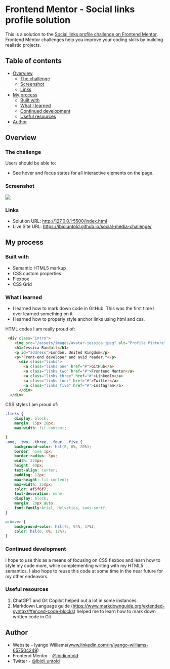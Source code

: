 # Frontend Mentor - Social links profile solution

This is a solution to the [Social links profile challenge on Frontend Mentor](https://www.frontendmentor.io/challenges/social-links-profile-UG32l9m6dQ). Frontend Mentor challenges help you improve your coding skills by building realistic projects. 

## Table of contents

- [Overview](#overview)
  - [The challenge](#the-challenge)
  - [Screenshot](#screenshot)
  - [Links](#links)
- [My process](#my-process)
  - [Built with](#built-with)
  - [What I learned](#what-i-learned)
  - [Continued development](#continued-development)
  - [Useful resources](#useful-resources)
- [Author](#author)

## Overview

### The challenge

Users should be able to:

- See hover and focus states for all interactive elements on the page. 

### Screenshot

![](./assets/images/Screenshot-2025-09-24-173310.png)


### Links

- Solution URL:  http://127.0.0.1:5500/index.html
- Live Site URL: https://ibidiuntold.github.io/social-media-challenge/

## My process

### Built with

- Semantic HTML5 markup
- CSS custom properties
- Flexbox
- CSS Grid



### What I learned

- I learned how to mark down code in GitHub. This was the first time I ever learned something on it. 
- I learned how to properly style anchor links using html and css. 

HTML codes I am really proud of: 
```html
 <div class="intro">
    <img src="/assets/images/avatar-jessica.jpeg" alt="Profile Picture">
    <h1>Jessica Randall</h1>
    <p id="address">London, United Kingdom</p>
    <p>"Front-end developer and avid reader."</p>
      <div class="links">
        <a class="links one" href="#">GitHub</a>
        <a class="links two" href="#">Frontend Mentor</a>
        <a class="links three" href="#">LinkedIn</a>
        <a class="links four" href="#">Twitter</a>
        <a class="links five" href="#">Instagram</a>
      </div>
  </div>
```

CSS styles I am proud of:
```css
.links {
    display: block;
    margin: 15px 20px;
    max-width: fit-content;

}
.one, .two, .three, .four, .five {
    background-color: hsl(0, 0%, 20%);
    border: none 1px;
    border-radius: 3px;
    width: 220px;
    height: 40px;
    text-align: center;
    padding: 12px;
    max-height: fit-content;
    max-width: 250px;
    color: #f5f6f7;
    text-decoration: none;
    display: block;
    margin: 20px auto;
    font-family:Arial, Helvetica, sans-serif;
}

a:hover {
    background-color: hsl(75, 94%, 57%);
    color: hsl(0, 0%, 12%);
}
```

### Continued development

I hope to use this as a means of focusing on CSS flexbox and learn how to style my code more, while complementing writing with my HTML5 semantics. I also hope to reuse this code at some time in the near future for my other endeavors. 

### Useful resources

1. ChatGPT and Git Copilot helped out a lot in some instances. 
2. Markdown Language guide (https://www.markdownguide.org/extended-syntax/#fenced-code-blocks) helped me to learn how to mark down written code in Git


## Author

- Website - Iyango Williams(www.linkedin.com/in/iyango-williams-657504249)
- Frontend Mentor - [@ibidiuntold](https://www.frontendmentor.io/profile/ibidiuntold)
- Twitter - [@ibidi_untold](https://x.com/Ibidi_Untold)


